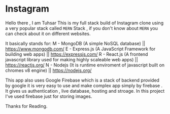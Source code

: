 # Instagram
Hello there , I am Tuhsar This is my full stack build of Instagram clone using a very popular stack called `MERN` Stack , if you don't know about  `MERN` you can check about it on different websites.

It basically stands for:
M - MongoDB (A simple NoSQL database) || https://www.mongodb.com/
E - Express.js (A JavaScript Framework for building web apps) || https://expressjs.com/
R - React.js (A frontend javascript library used for making highly scaleable web apps) || https://reactjs.org/
N - Nodejs (It is runtime enviroment of javascript built on chromes v8 engine) || https://nodejs.org/

This app also uses Google Firebase which is a stack of backend provided by google it is very easy to use and make complex app simply by firebase . It gives us authentication , live database, hosting and stroage. In this project I've used firebase just for storing images.  

Thanks for Reading.
